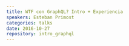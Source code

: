 ```yaml
---
title: WTF con GraphQL? Intro + Experiencia
speakers: Esteban Primost
categories: talks
date: 2016-10-27
repository: intro_graphql
---
```

